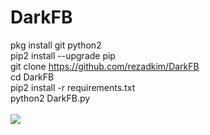 # DarkFB

pkg install git python2<br>
pip2 install --upgrade pip<br>
git clone https://github.com/rezadkim/DarkFB<br>
cd DarkFB<br>
pip2 install -r requirements.txt<br>
python2 DarkFB.py<br>
<br>
<img src="https://github.com/JeelsBoobz/DarkFB/raw/master/Screenshot_2019-06-20-00-22-54-768_com.termux.png">
